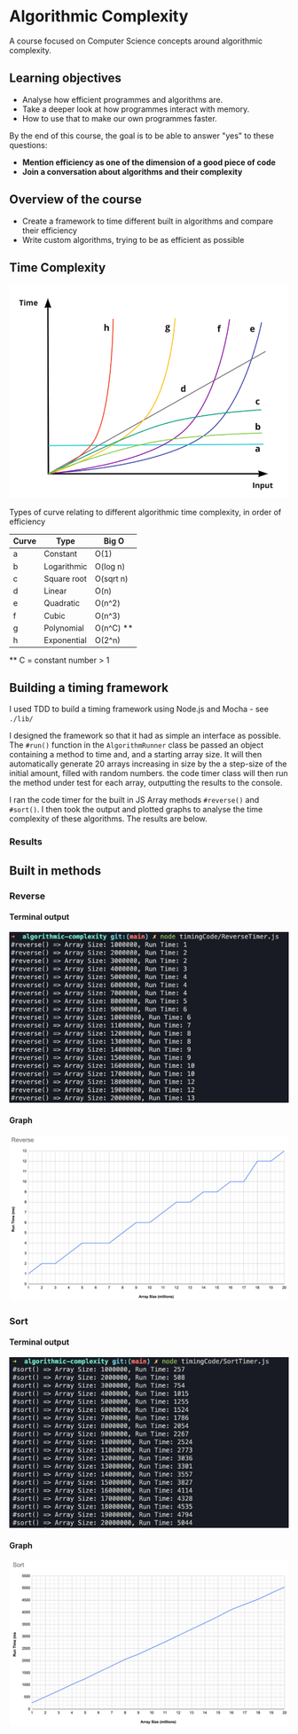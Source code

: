 Algorithmic Complexity
======================

A course focused on Computer Science concepts around algorithmic complexity.

## Learning objectives

* Analyse how efficient programmes and algorithms are.
* Take a deeper look at how programmes interact with memory.
* How to use that to make our own programmes faster.


By the end of this course, the goal is to be able to answer "yes" to these questions:

* **Mention efficiency as one of the dimension of a good piece of code**
* **Join a conversation about algorithms and their complexity**

## Overview of the course

* Create a framework to time different built in algorithms and compare their efficiency
* Write custom algorithms, trying to be as efficient as possible

## Time Complexity

![curves](images/curves.png)

Types of curve relating to different algorithmic time complexity, in order of efficiency

Curve | Type         | Big O
------|--------------|------
a     | Constant     | O(1)
b     | Logarithmic  | O(log n)
c     | Square root  | O(sqrt n)
d     | Linear       | O(n)
e     | Quadratic    | O(n^2)
f     | Cubic        | O(n^3)
g     | Polynomial   | O(n^C) **
h     | Exponential  | O(2^n)

** C = constant number > 1

## Building a timing framework

I used TDD to build a timing framework using Node.js and Mocha - see `./lib/`

I designed the framework so that it had as simple an interface as possible. The `#run()` function in the `AlgorithmRunner` class be passed an object containing a method to time and, and a starting array size. It will then automatically generate 20 arrays increasing in size by the a step-size of the initial amount, filled with random numbers. the code timer class will then run the method under test for each array, outputting the results to the console.

I ran the code timer for the built in JS Array methods `#reverse()` and `#sort()`. I then took the output and plotted graphs to analyse the time complexity of these algorithms. The results are below.


### Results

## Built in methods

### Reverse

#### Terminal output
![reverse-results](images/reverse-results.png)

#### Graph
![reverse-graph](images/reverse-graph.png)

### Sort

#### Terminal output
![sort-results](images/sort-results.png)

#### Graph
![sort-graph](images/sort-graph.png)

